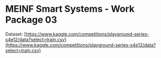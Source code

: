 # MEINF Smart Systems - Work Package 03

Dataset: [https://www.kaggle.com/competitions/playground-series-s4e12/data?select=train.csv](https://www.kaggle.com/competitions/playground-series-s4e12/data?select=train.csv)